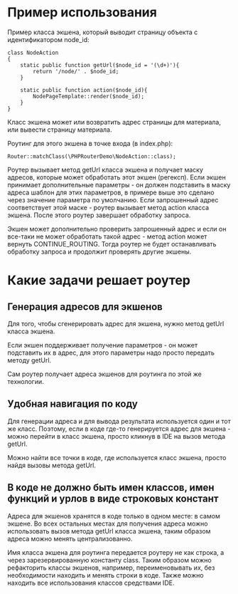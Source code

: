 # Пример использования

Пример класса экшена, который выводит страницу объекта с идентификатором node_id:

    class NodeAction
    {
        static public function getUrl($node_id = '(\d+)'){
            return '/node/' . $node_id;
        }
    
        static public function action($node_id){
            NodePageTemplate::render($node_id);
        }
    }

Класс экшена может или возвратить адрес страницы для материала, или вывести страницу материала.

Роутинг для этого экшена в точке входа (в index.php):
  
    Router::matchClass(\PHPRouterDemo\NodeAction::class);
    
Роутер вызывает метод getUrl класса экшена и получает маску адресов, которые может обработать этот экшен (регексп).
Если экшен принимает дополнительные параметры - он должен подставить в маску адреса шаблон для этих параметров, в примере выше это сделано через значение параметра по умолчанию.
Если запрошенный адрес соответствует этой маске - роутер вызывает метод action класса экшена. После этого роутер завершает обработку запроса.
 
Экшен может дополнительно проверить запрошенный адрес и если он все-таки не может обработать такой адрес - метод action может вернуть CONTINUE_ROUTING. Тогда роутер не будет останавливать обработку запроса и продолжит проверять другие экшены. 

# Какие задачи решает роутер

## Генерация адресов для экшенов
Для того, чтобы сгенерировать адрес для экшена, нужно метод getUrl класса экшена.

Если экшен поддерживает получение параметров - он может подставить их в адрес, для этого параметры надо просто передать методу getUrl.

Сам роутер получает адреса экшенов для роутинга по этой же технологии.

## Удобная навигация по коду
Для генерации адреса и для вывода результата используется один и тот же класс. Поэтому, если в коде где-то генерируется адрес для экшена - можно перейти в класс экшена, просто кликнув в IDE на вызов метода getUrl.

Можно найти все точки в коде, где используется класс экшена, просто найдя вызовы метода getUrl.

## В коде не должно быть имен классов, имен функций и урлов в виде строковых констант
Адреса для экшенов хранятся в коде только в одном месте: в самом экшене. Во всех остальных местах для получения адреса можно использовать вызов метода getUrl класса экшена, таким образом адреса можно менять централизованно.

Имя класса экшена для роутинга передается роутеру не как строка, а через зарезервированную константу class. Таким образом можно рефакторить классы экшенов, например, переименовывать их, без необходимости находить и менять строки в коде. Также можно находить все использования классов средствами IDE.